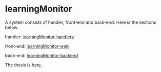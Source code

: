 # learningMonitor

A system consists of handler, front-end and back-end.
Here is the sections below.

handler: [learningMonitor-handlers](https://github.com/datagridview/learningMonitor-handlers)

front-end: [learningMonitor-web](https://github.com/datagridview/learningMonitor-web)

back-end: [learningMonitor-backend](https://github.com/datagridview/learningMonitor1)


The thesis is [here]().
